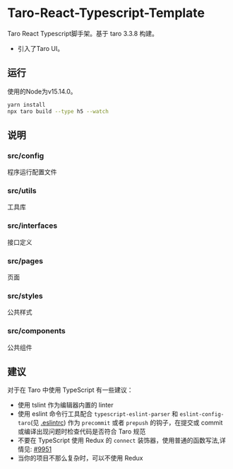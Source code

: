 # Taro-React-Typescript-Template

Taro React Typescript脚手架。基于 taro 3.3.8 构建。

- 引入了Taro UI。

## 运行

使用的Node为v15.14.0。

```bash
yarn install
npx taro build --type h5 --watch
```

## 说明

### src/config

程序运行配置文件

### src/utils

工具库

### src/interfaces

接口定义

### src/pages

页面

### src/styles

公共样式

### src/components

公共组件


## 建议

对于在 Taro 中使用 TypeScript 有一些建议：

* 使用 tslint 作为编辑器内置的 linter
* 使用 eslint 命令行工具配合 `typescript-eslint-parser` 和 `eslint-config-taro`(见 [.eslintrc](./eslintrc)) 作为 `precommit` 或者 `prepush` 的钩子，在提交或 commit 或编译出现问题时检查代码是否符合 Taro 规范
* 不要在 TypeScript 使用 Redux 的 `connect` 装饰器，使用普通的函数写法,详情见: [#9951](https://github.com/DefinitelyTyped/DefinitelyTyped/issues/9951)
* 当你的项目不那么复杂时，可以不使用 Redux
